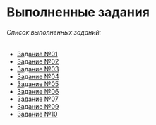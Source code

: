 Выполненные задания
=============================

###### Список выполненных заданий:

* [Задание №01](https://github.com/Gravonere/task-spring/tree/master/homework1)
* [Задание №02](https://github.com/Gravonere/task-spring/tree/master/homework2)
* [Задание №03](https://github.com/Gravonere/task-spring/tree/master/homework3)
* [Задание №04](https://github.com/Gravonere/task-spring/tree/master/homework4)
* [Задание №05](https://github.com/Gravonere/task-spring/tree/master/homework5)
* [Задание №06](https://github.com/Gravonere/task-spring/tree/master/homework6)
* [Задание №07](https://github.com/Gravonere/task-spring/tree/master/homework7)
* [Задание №09](https://github.com/Gravonere/task-spring/tree/master/homework9)
* [Задание №10](https://github.com/Gravonere/task-spring/tree/master/homework10)
